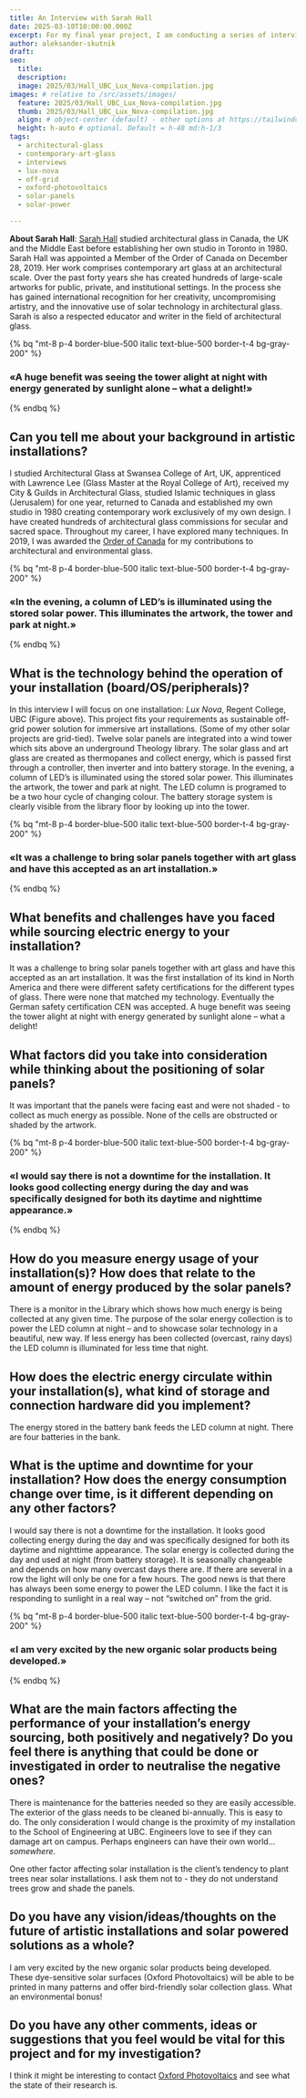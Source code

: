 ```yaml
---
title: An Interview with Sarah Hall
date: 2025-03-10T10:00:00.000Z
excerpt: For my final year project, I am conducting a series of interviews with artists who work with solar-powered solutions. Sarah Hall is the creator of Lux Nova, a sustainable off-grid power solution for immersive art installations.
author: aleksander-skutnik
draft:
seo:
  title:
  description:
  image: 2025/03/Hall_UBC_Lux_Nova-compilation.jpg
images: # relative to /src/assets/images/
  feature: 2025/03/Hall_UBC_Lux_Nova-compilation.jpg
  thumb: 2025/03/Hall_UBC_Lux_Nova-compilation.jpg
  align: # object-center (default) - other options at https://tailwindcss.com/docs/object-position
  height: h-auto # optional. Default = h-48 md:h-1/3
tags:
  - architectural-glass
  - contemporary-art-glass
  - interviews
  - lux-nova
  - off-grid
  - oxford-photovoltaics
  - solar-panels
  - solar-power

---
```


**About Sarah Hall**: [Sarah Hall](https://sarahhallglass.com) studied architectural glass in Canada, the UK and the Middle East before establishing her own studio in Toronto in 1980. Sarah Hall was appointed a Member of the Order of Canada on December 28, 2019. Her work comprises contemporary art glass at an architectural scale. Over the past forty years she has created hundreds of large-scale artworks for public, private, and institutional settings. In the process she has gained international recognition for her creativity, uncompromising artistry, and the innovative use of solar technology in architectural glass. Sarah is also a respected educator and writer in the field of architectural glass.

{% bq "mt-8 p-4 border-blue-500 italic text-blue-500 border-t-4 bg-gray-200" %}
<h3>«A huge benefit was seeing the tower alight at night with energy generated by sunlight alone – what a delight!»</h3>
{% endbq %}

## Can you tell me about your background in artistic installations?

I studied Architectural Glass at Swansea College of Art, UK, apprenticed with Lawrence Lee (Glass Master at the Royal College of Art), received my City & Guilds in Architectural Glass, studied Islamic techniques in glass (Jerusalem) for one year, returned to Canada and established my own studio in 1980 creating contemporary work exclusively of my own design. I have created hundreds of architectural glass commissions for secular and sacred space. Throughout my career, I have explored many techniques. In 2019, I was awarded the [Order of Canada](https://storage.googleapis.com/wzukusers/user-18903832/documents/0318c7cddc5e4d5695e4a97344af156c/News_Sarah%20Hall_Order%20of%20Canada.pdf) for my contributions to architectural and environmental glass.

{% bq "mt-8 p-4 border-blue-500 italic text-blue-500 border-t-4 bg-gray-200" %}
<h3>«In the evening, a column of LED’s is illuminated using the stored solar power. This illuminates the artwork, the tower and park at night.»</h3>
{% endbq %}

## What is the technology behind the operation of your installation (board/OS/peripherals)?

In this interview I will focus on one installation: *Lux Nova*, Regent College, UBC (Figure above). This project fits your requirements as sustainable off-grid power solution for immersive art installations. (Some of my other solar projects are grid-tied). Twelve solar panels are integrated into a wind tower which sits above an underground Theology library. The solar glass and art glass are created as thermopanes and collect energy, which is passed first through a controller, then inverter and into battery storage. In the evening, a column of LED’s is illuminated using the stored solar power. This illuminates the artwork, the tower and park at night. The LED column is programed to be a two hour cycle of changing colour. The battery storage system is clearly visible from the library floor by looking up into the tower.

{% bq "mt-8 p-4 border-blue-500 italic text-blue-500 border-t-4 bg-gray-200" %}
<h3>«It was a challenge to bring solar panels together with art glass and have this accepted as an art installation.»</h3>
{% endbq %}

## What benefits and challenges have you faced while sourcing electric energy to your installation?

It was a challenge to bring solar panels together with art glass and have this accepted as an art installation. It was the first installation of its kind in North America and there were different safety certifications for the different types of glass. There were none that matched my technology. Eventually the German safety certification CEN was accepted. A huge benefit was seeing the tower alight at night with energy generated by sunlight alone – what a delight!

## What factors did you take into consideration while thinking about the positioning of solar panels?

It was important that the panels were facing east and were not shaded - to collect as much energy as possible. None of the cells are obstructed or shaded by the artwork.

{% bq "mt-8 p-4 border-blue-500 italic text-blue-500 border-t-4 bg-gray-200" %}
<h3>«I would say there is not a downtime for the installation. It looks good collecting energy during the day and was specifically designed for both its daytime and nighttime appearance.»</h3>
{% endbq %}

## How do you measure energy usage of your installation(s)? How does that relate to the amount of energy produced by the solar panels?

There is a monitor in the Library which shows how much energy is being collected at any given time. The purpose of the solar energy collection is to power the LED column at night – and to showcase solar technology in a beautiful, new way. If less energy has been collected (overcast, rainy days) the LED column is illuminated for less time that night.

## How does the electric energy circulate within your installation(s), what kind of storage and connection hardware did you implement?

The energy stored in the battery bank feeds the LED column at night. There are four batteries in the bank.

## What is the uptime and downtime for your installation? How does the energy consumption change over time, is it different depending on any other factors?

I would say there is not a downtime for the installation. It looks good collecting energy during the day and was specifically designed for both its daytime and nighttime appearance. The solar energy is collected during the day and used at night (from battery storage). It is seasonally changeable and depends on how many overcast days there are. If there are several in a row the light will only be one for a few hours. The good news is that there has always been some energy to power the LED column. I like the fact it is responding to sunlight in a real way – not “switched on” from the grid.

{% bq "mt-8 p-4 border-blue-500 italic text-blue-500 border-t-4 bg-gray-200" %}
<h3>«I am very excited by the new organic solar products being developed.»</h3>
{% endbq %}

## What are the main factors affecting the performance of your installation’s energy sourcing, both positively and negatively? Do you feel there is anything that could be done or investigated in order to neutralise the negative ones?

There is maintenance for the batteries needed so they are easily accessible. The exterior of the glass needs to be cleaned bi-annually. This is easy to do. The only consideration I would change is the proximity of my installation to the School of Engineering at UBC. Engineers love to see if they can damage art on campus. Perhaps engineers can have their own world… *somewhere*.

One other factor affecting solar installation is the client’s tendency to plant trees near solar installations. I ask them not to - they do not understand trees grow and shade the panels.

## Do you have any vision/ideas/thoughts on the future of artistic installations and solar powered solutions as a whole?

I am very excited by the new organic solar products being developed. These dye-sensitive solar surfaces (Oxford Photovoltaics) will be able to be printed in many patterns and offer bird-friendly solar collection glass. What an environmental bonus!

## Do you have any other comments, ideas or suggestions that you feel would be vital for this project and for my investigation?

I think it might be interesting to contact [Oxford Photovoltaics](https://www.oxfordpv.com) and see what the state of their research is.